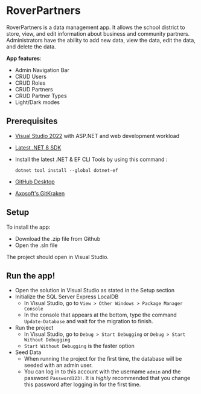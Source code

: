 # RoverPartners
RoverPartners is a data management app. It allows the school district to store, view, and edit information about business and community partners. Administrators have the ability to add new data, view the data, edit the data, and delete the data. 

**App features**: 
- Admin Navigation Bar
- CRUD Users
- CRUD Roles
- CRUD Partners
- CRUD Partner Types
- Light/Dark modes

## Prerequisites
- [Visual Studio 2022](https://visualstudio.microsoft.com/vs/) with ASP.NET and web development workload
- [Latest .NET 8 SDK](https://dotnet.microsoft.com/en-us/download/dotnet/8.0)
- Install the latest .NET & EF CLI Tools by using this command :

    ```.NET Core CLI
    dotnet tool install --global dotnet-ef
    ```
- [GitHub Desktop](https://desktop.github.com/)
- [Axosoft's GitKraken](https://www.gitkraken.com/)

## Setup
To install the app:

- Download the .zip file from Github
- Open the .sln file

The project should open in Visual Studio. 

## Run the app!

- Open the solution in Visual Studio as stated in the Setup section
- Initialize the SQL Server Express LocalDB
  - In Visual Studio, go to `View > Other Windows > Package Manager Console`
  - In the console that appears at the bottom, type the command `Update-Database` and wait for the migration to finish.
- Run the project
  - In Visual Studio, go to `Debug > Start Debugging` or `Debug > Start Without Debugging`
  - `Start Without Debugging` is the faster option
- Seed Data
  - When running the project for the first time, the database will be seeded with an admin user.
  - You can log in to this account with the username `admin` and the password `Password123!`. It is _highly_ recommended that you change this password after logging in for the first time.
